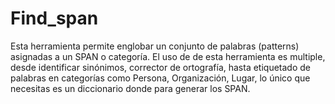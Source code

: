 # Find_span
Esta herramienta permite englobar un conjunto de palabras (patterns) asignadas a un SPAN o categoría. El uso de de esta herramienta es multiple, desde identificar sinónimos,  corrector de ortografía, hasta etiquetado de palabras en categorías como Persona, Organización, Lugar, lo único que necesitas es un diccionario donde para generar los SPAN.
